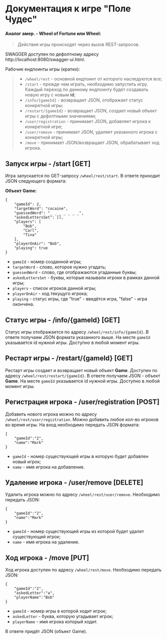 # Документация к игре "Поле Чудес" 
#### Aналог амер. - Wheel of Fortune или Wheel:

> Действия игры происходят через вызов REST-запросов.

SWAGGER доступен по дефолтному адресу 
http://localhost:8080/swagger-ui.html.

Рабочие ендпоинты игры (кратко):
> - `/wheel/rest` - основной ендпоинт от которого наследуются все;
> - `/start` - прежде чем играть, необходимо запустить игру. Каждый переход по данному ендпоинту будет создавать новую игру с новым **id**;
> - `/info/{gameId}` - возвращает JSON, отображает статус конкретной игры;
> - `/restart/{gameId}` - возвращает JSON, создает новый объект игры с дефолтными значениями;
> - `/user/registration` - принимает JSON, добавляет игрока к конкретной игре;
> - `/user/remove` - принимает JSON, удаляет указанного игрока с конкретной игры;
> - `/move` - принимает JSON/возвращает JSON, обрабатывает ход игрока. 

## Запуск игры - /start [GET]
Игра запускается по GET-запросу `/wheel/rest/start`. В ответе приходит JSON следующего формата:

**Объект Game:**
```
{
    "gameId": 2,
    "targetWord": "cocaine",
    "guessedWord": "_ _ _ _ _ _ _",
    "askedLettersSet": [],
    "players": [
        "Bob",
        "Carl",
        "Tina"
    ],
    "playerOnAir": "Bob",
    "playing": true
}
```
- `gameId` - номер созданной игры;
- `targetWord` - слово, которое нужно угадать;
- `guessedWord` - слово, где отображаются угаданные буквы;
- `askedLettersSet` - буквы, которые называли игроки в рамках данной игры;
- `players` - список игроков данной игры;
- `playerOnAir` - ход текущуго игрока;
- `playing` - статус игры, где "true" - введётся игра, "false" - игра окончена.

## Статус игры - /info/{gameId} [GET]
Статус игры отображается по адресу `/wheel/rest/info/{gameId}`. 
В ответе получаем JSON формата указанного выше. 
На месте `gameId` указывается id нужной игры.
Доступно в любой момент игры.

## Рестарт игры - /restart/{gameId} [GET]
Рестарт игры создает и возвращает новый объект **Game**. 
Доступен по адресу `/wheel/rest/restart/{gameId}`. 
В ответе получаем JSON - объект **Game**. 
На месте `gameId` указывается id нужной игры.
Доступно в любой момент игры.

## Регистрация игрока - /user/registration [POST]
Добавить нового игрока можно по адресу `/wheel/rest/user/registration`.
Можно добавить любое кол-во игроков во время игры.
На вход необходимо передать JSON формата:
```
{
    "gameId":"2",
    "name":"Mark"
}
```
- `gameId` - номер существующей игры в которую будет добавлен новый игрок;
- `name` - имя игрока на добавление.

## Удаление игрока - /user/remove [DELETE]
Удалить игрока можно по адресу `/wheel/rest/user/remove`.
Необходимо передать JSON:
```
{
    "gameId":"2",
    "name":"Mark"
}
```
- `gameId` - номер существующей игры из которой будет удалет существующий игрок;
- `name` - имя игрока на удаление.

## Ход игрока - /move [PUT]
Ход игрока доступен по адресу `/wheel/rest/move`.
Необходимо передать JSON:
```
{
    "gameId":"2",
    "askedLetter":"a",
    "playerName":"Bob"
}
```
- `gameId` - номер игры в которой ходит игрок;
- `askedLetter` - буква, которую угадывает игрок;
- `playerName` - имя игрока который ходит.

В ответе придёт JSON (объект Game).
